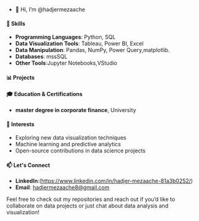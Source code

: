 - 👋 Hi, I’m @hadjermezaache
#### 🔧 Skills
- **Programming Languages**: Python, SQL
- **Data Visualization Tools**: Tableau, Power BI, Excel
- **Data Manipulation**: Pandas, NumPy, Power Query,matplotlib.
- **Databases**: mssSQL
- **Other Tools**:Jupyter Notebooks,VStudio

#### 📊 Projects

#### 🎓 Education & Certifications
- **master degree in corporate finance**, University 

#### 🌱 Interests
- Exploring new data visualization techniques
- Machine learning and predictive analytics
- Open-source contributions in data science projects

#### 📫 Let's Connect
- **LinkedIn**:(https://www.linkedin.com/in/hadjer-mezaache-81a3b0252/)
- **Email**: hadjermezaache8@gmail.com

Feel free to check out my repositories and reach out if you’d like to collaborate on data projects or just chat about data analysis and visualization!
